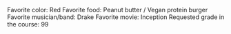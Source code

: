 Favorite color: Red 
Favorite food: Peanut butter / Vegan protein burger
Favorite musician/band: Drake
Favorite movie: Inception
Requested grade in the course: 99
